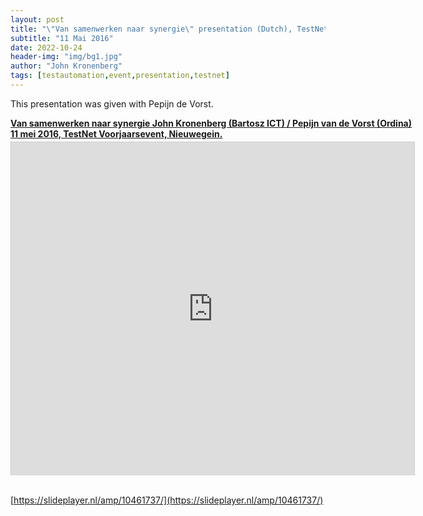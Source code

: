 ```yaml
---
layout: post
title: "\"Van samenwerken naar synergie\" presentation (Dutch), TestNet Voorjaarsevent 2016"
subtitle: "11 Mai 2016"
date: 2022-10-24
header-img: "img/bg1.jpg"
author: "John Kronenberg"
tags: [testautomation,event,presentation,testnet]
---
```

This presentation was given with Pepijn de Vorst.

<div style="width:645px"> <strong style="display:block;margin:12px 0 4px"><a href="https://slideplayer.nl/slide/10461737/" title="Van samenwerken naar synergie John Kronenberg (Bartosz ICT) / Pepijn van de Vorst (Ordina) 11 mei 2016, TestNet Voorjaarsevent, Nieuwegein." target="_blank">Van samenwerken naar synergie John Kronenberg (Bartosz ICT) / Pepijn van de Vorst (Ordina) 11 mei 2016, TestNet Voorjaarsevent, Nieuwegein.</a></strong><iframe src="https://player.slideplayer.nl/43/10461737/" width="645" height="533" frameborder="0" marginwidth="0" marginheight="0" scrolling="no" style="border:1px solid #CCC;border-width:1px 1px 0" allowfullscreen></iframe><div style="padding:5px 0 12px"></div></div>

[https://slideplayer.nl/amp/10461737/](https://slideplayer.nl/amp/10461737/)